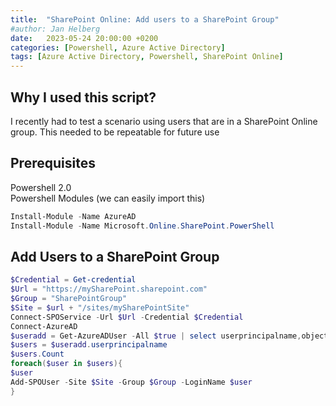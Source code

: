 ```yaml
---
title:  "SharePoint Online: Add users to a SharePoint Group"
#author: Jan Helberg
date:   2023-05-24 20:00:00 +0200
categories: [Powershell, Azure Active Directory]
tags: [Azure Active Directory, Powershell, SharePoint Online]
---
```


## Why I used this script?
I recently had to test a scenario using users that are in a SharePoint Online group. This needed to be repeatable for future use

## Prerequisites
Powershell 2.0 \
Powershell Modules (we can easily import this)
```powershell
Install-Module -Name AzureAD
Install-Module -Name Microsoft.Online.SharePoint.PowerShell
```

## Add Users to a SharePoint Group
```powershell
$Credential = Get-credential
$Url = "https://mySharePoint.sharepoint.com"
$Group = "SharePointGroup"
$Site = $url + "/sites/mySharePointSite"
Connect-SPOService -Url $Url -Credential $Credential
Connect-AzureAD
$useradd = Get-AzureADUser -All $true | select userprincipalname,objectid | where {$_.UserPrincipalName -like "AAD User*"}
$users = $useradd.userprincipalname
$users.Count
foreach($user in $users){
$user
Add-SPOUser -Site $Site -Group $Group -LoginName $user
}
```